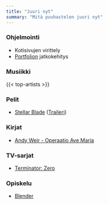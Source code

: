 ```yaml
---
title: "Juuri nyt"
summary: "Mitä puuhastelen juuri nyt"
---
```


### Ohjelmointi
- Kotisivujen virittely
- [Portfolion](https://github.com/saaste/portfolio) jatkokehitys

### Musiikki
{{< top-artists >}}

### Pelit
- [Stellar Blade](https://stellar-blade.com/) ([Traileri](https://www.youtube.com/watch?v=DSznLWimMlU))

### Kirjat
- [Andy Weir - Operaatio Ave Maria](https://finna.fi/Record/fikka.5569279?sid=4731211093)

### TV-sarjat
- [Terminator: Zero](https://www.themoviedb.org/tv/239287-terminator)

### Opiskelu
- [Blender](https://www.blender.org)